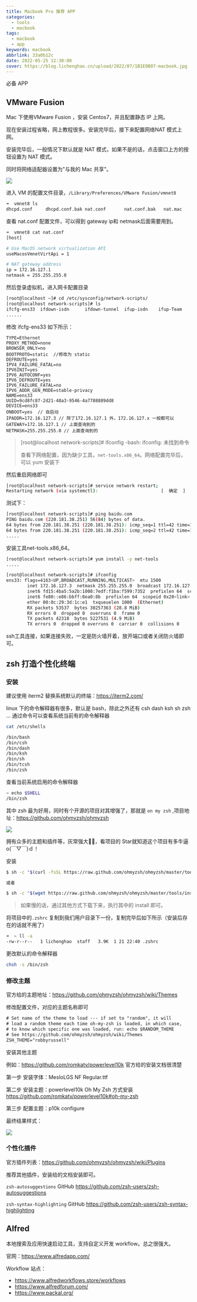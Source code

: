 ```yaml
---
title: Macbook Pro 推荐 APP
categories: 
  - tools
  - macbook
tags:
  - macbook
  - app
keywords: macbook
abbrlink: 33a0b12c
date: 2022-05-25 12:30:00
cover: https://blog.lichenghao.cn/upload/2022/07/1B1E0B07-macbook.jpg
---
```

必备 APP

## VMware Fusion

Mac 下使用VMware Fusion ，安装 Centos7，并且配置静态 IP 上网。

现在安装过程省略，网上教程很多。安装完毕后，接下来配置网络NAT 模式上网。

安装完毕后，一般情况下默认就是 NAT 模式，如果不是的话，点击窗口上方的按钮设置为 NAT 模式。

同时将网络适配器设置为"与我的 Mac 共享"。

![](https://blog.lichenghao.cn/upload/2022/07/112011.png)



进入 VM 的配置文件目录，`/Library/Preferences/VMware Fusion/vmnet8`

```bash
➜  vmnet8 ls
dhcpd.conf     dhcpd.conf.bak nat.conf       nat.conf.bak   nat.mac
```

查看 nat.conf 配置文件，可以得到 gateway ip和 netmask后面需要用到。

``` bash
➜  vmnet8 cat nat.conf
[host]

# Use MacOS network virtualization API
useMacosVmnetVirtApi = 1

# NAT gateway address
ip = 172.16.127.1  
netmask = 255.255.255.0
```

然后登录虚拟机，进入网卡配置目录

```bash
[root@localhost ~]# cd /etc/sysconfig/network-scripts/
[root@localhost network-scripts]# ls
ifcfg-ens33  ifdown-isdn      ifdown-tunnel  ifup-isdn    ifup-Team
......
```

修改 ifcfg-ens33 如下所示：

```properties
TYPE=Ethernet
PROXY_METHOD=none
BROWSER_ONLY=no
BOOTPROTO=static  //修改为 static
DEFROUTE=yes
IPV4_FAILURE_FATAL=no
IPV6INIT=yes
IPV6_AUTOCONF=yes
IPV6_DEFROUTE=yes
IPV6_FAILURE_FATAL=no
IPV6_ADDR_GEN_MODE=stable-privacy
NAME=ens33
UUID=9cd8fc87-2d21-48a3-9546-4a7788889dd8
DEVICE=ens33
ONBOOT=yes  // 自启动
IPADDR=172.16.127.3 // 除了172.16.127.1 外，172.16.127.x 一般都可以
GATEWAY=172.16.127.1 // 上面查询到的
NETMASK=255.255.255.0 // 上面查询到的
```

> [root@localhost network-scripts]# ifconfig
> -bash: ifconfig: 未找到命令
>
> 查看下网络配置，因为缺少工具，`net-tools.x86_64`。网络配置完毕后，可以 yum 安装下

然后重启网络即可

```bash
[root@localhost network-scripts]# service network restart;
Restarting network (via systemctl):                        [  确定  ]
```

测试下：

```bash
[root@localhost network-scripts]# ping baidu.com
PING baidu.com (220.181.38.251) 56(84) bytes of data.
64 bytes from 220.181.38.251 (220.181.38.251): icmp_seq=1 ttl=42 time=16.1 ms
64 bytes from 220.181.38.251 (220.181.38.251): icmp_seq=2 ttl=42 time=14.6 ms
.....
```

安装工具net-tools.x86_64。

```bash
[root@localhost network-scripts]# yum install -y net-tools
.....

[root@localhost network-scripts]# ifconfig
ens33: flags=4163<UP,BROADCAST,RUNNING,MULTICAST>  mtu 1500
        inet 172.16.127.3  netmask 255.255.255.0  broadcast 172.16.127.255
        inet6 fd15:4ba5:5a2b:1008:7edf:f1ba:f599:7352  prefixlen 64  scopeid 0x0<global>
        inet6 fe80::e86:bbff:8ea0:8b  prefixlen 64  scopeid 0x20<link>
        ether 00:0c:29:3d:1c:e1  txqueuelen 1000  (Ethernet)
        RX packets 53537  bytes 30257363 (28.8 MiB)
        RX errors 0  dropped 0  overruns 0  frame 0
        TX packets 42318  bytes 5227531 (4.9 MiB)
        TX errors 0  dropped 0 overruns 0  carrier 0  collisions 0
```

ssh工具连接，如果连接失败，一定是防火墙开着，放开端口或者关闭防火墙即可。





## zsh 打造个性化终端

### 安装

建议使用 iterm2 替换系统默认的终端：https://iterm2.com/

linux 下的命令解释器有很多，默认是 bash，除此之外还有 csh dash ksh sh zsh ... 通过命令可以查看系统当前有的命令解释器

```bash
cat /etc/shells 

/bin/bash
/bin/csh
/bin/dash
/bin/ksh
/bin/sh
/bin/tcsh
/bin/zsh
```

查看当前系统启用的命令解释器

```bash
~ echo $SHELL
/bin/zsh
```

其中 zsh 最为好用，同时有个开源的项目对其增强了，那就是 `on my zsh` ,项目地址：https://github.com/ohmyzsh/ohmyzsh

![](https://blog.lichenghao.cn/upload/2022/07/ohmyzsh.png)

拥有众多的主题和插件等，灰常强大👍🏻，看项目的 Star就知道这个项目有多牛逼 o(￣▽￣)ｄ！



安装

```bash
$ sh -c "$(curl -fsSL https://raw.github.com/ohmyzsh/ohmyzsh/master/tools/install.sh)"

或者

$ sh -c "$(wget https://raw.github.com/ohmyzsh/ohmyzsh/master/tools/install.sh -O -)"
```

> 如果慢的话，通过其他方式下载下来，执行其中的 install 即可。



将项目中的`.zshrc` 复制到我们用户目录下一份，复制完毕后如下所示（安装后存在的话就不用了）

```bash
➜  ~ ll -a
-rw-r--r--   1 lichenghao  staff   3.9K  1 21 22:40 .zshrc
```



更改默认的命令解释器

```bash
chsh -s /bin/zsh
```



### 修改主题

官方给的主题地址：https://github.com/ohmyzsh/ohmyzsh/wiki/Themes

修改配置文件，对应的主题名称即可

```xml
# Set name of the theme to load --- if set to "random", it will
# load a random theme each time oh-my-zsh is loaded, in which case,
# to know which specific one was loaded, run: echo $RANDOM_THEME
# See https://github.com/ohmyzsh/ohmyzsh/wiki/Themes
ZSH_THEME="robbyrussell"
```



安装其他主题

例如：https://github.com/romkatv/powerlevel10k  官方给的安装文档很清楚

第一步 安装字体：MesloLGS NF Regular.ttf

第二步 安装主题：powerlevel10k  Oh My Zsh 方式安装    https://github.com/romkatv/powerlevel10k#oh-my-zsh

第三步 配置主题：p10k configure

最终结果样式：

![](https://blog.lichenghao.cn/upload/2022/07/27111441.png)



### 个性化插件

官方插件列表：https://github.com/ohmyzsh/ohmyzsh/wiki/Plugins

推荐其他插件，安装给的文档安装即可。

 `zsh-autosuggestions`  GitHub  https://github.com/zsh-users/zsh-autosuggestions

`zsh-syntax-highlighting` GitHub  https://github.com/zsh-users/zsh-syntax-highlighting





## Alfred

本地搜索及应用快速启动工具，支持自定义开发 workflow。总之很强大。

官网：https://www.alfredapp.com/

Workflow 站点：

- https://www.alfredworkflows.store/workflows
- https://www.alfredforum.com/
- https://www.packal.org/





















